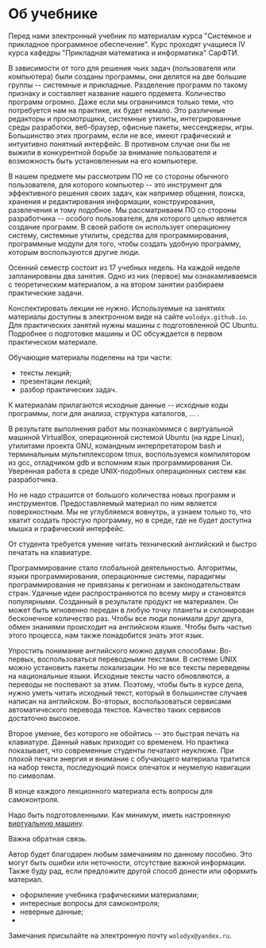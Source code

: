 # Об учебнике

<!-- Для кого создан учебник -->
Перед нами электронный учебник по материалам курса "Системное и прикладное программное обеспечение".
Курс проходят учащиеся IV курса кафедры "Прикладная математика и информатика" СарФТИ.

<!-- О предмете -->
В зависимости от того для решения чьих задач (пользователя или компьютера) были созданы программы, они делятся на две большие группы -- системные и прикладные.
Разделение программ по такому признаку и составляет название нашего прдемета.
Количество программ огромно.
Даже если мы ограничимся только теми, что потребуется нам на практике, их будет немало.
Это различные редакторы и просмотрщики, системные утилиты, интегрированные среды разработки, веб-браузер, офисные пакеты, мессенджеры, игры.
Большинство этих программ, если не все, имеют графический и интуитивно понятный интерфейс.
В противном случае они бы не выжили в конкурентной борьбе за внимание пользователя и возможность быть установленным на его компьютере.

В нашем предмете мы рассмотрим ПО не со стороны обычного пользователя, для которого компьютер -- это инструмент для эффективного решения своих задач, как например общения, поиска, хранения и редактирования информации, конструирования, развлечения и тому подобное.
Мы рассматриваем ПО со стороны разработчика -- особого пользователя, для которого целью является создание программ.
В своей работе он использует операционну систему, системные утилиты, средства для программирования, программные модули для того, чтобы создать удобную программу, которым воспользуются другие люди.

<!-- Как проходят занятия -->
Осенний семестр состоит из 17 учебных недель.
На каждой неделе запланированы два занятия.
Одно из них (первое) мы ознакамливаемся с теоретическим материалом, а на втором занятии разбираем практические задачи.

<!-- Что необходимо для занятий -->
Конспектировать лекции не нужно.
Используемые на занятиях материалы доступны в электронном виде на сайте `wolodyx.github.io`.
Для практических занятий нужны машины с подготовленной ОС Ubuntu.
Подробнее о подготовке машины и ОС обсуждается в первом практическом материале.

<!-- Состав обучающего материала -->
Обучающие материалы поделены на три части:
* тексты лекций;
* презентации лекций;
* разбор практических задач.

К материалам прилагаются исходные данные -- исходные коды программы, логи для анализа, структура каталогов, ... .

<!-- Цель обучения -->
В результате выполнения работ мы познакомимся с виртуальной машиной VirtualBox, операционной системой Ubuntu (на ядре Linux), утилитами проекта GNU, командным интерпретатором bash и терминальным мультиплексором tmux, воспользуемся компилятором из gcc, отладчиком gdb и вспомним язык программирования Си.
Уверенная работа в среде UNIX-подобных операционных систем как разработчика.

Но не надо страшится от большого количества новых программ и инструментов.
Предоставляемый материал по ним является поверхностным.
Мы не углубляемся вовнутрь, а узнаем только то, что хватит создать простую программу, но в среде, где не будет доступна мышка и графический интерфейс.

<!-- Требования к студенту -->
От студента требуется умение читать технический английский и быстро печатать на клавиатуре.

<!-- Знание технического английского языка -->
Программирование стало глобальной деятельностью.
Алгоритмы, языки программирования, операционные системы, парадигмы программирования не привязаны к регионам и законодательствам стран.
Удачные идеи распространяются по всему миру и становятся популярными.
Созданный в результате продукт не материален.
Он может быть мгновенно передан в любую точку планеты и склонирован бесконечное количество раз.
Чтобы все люди понимали друг друга, обмен знаниями происходит на английском языке.
Чтобы быть частью этого процесса, нам также понадобится знать этот язык.

<!-- Что делать, если не знаешь английского языка -->
Упростить понимание английского можно двумя способами.
Во-первых, воспользоваться переводными текстами.
В системе UNIX можно установить пакеты локализации.
Но не все тексты переведены на национальные языки.
Исходные тексты часто обновляются, а переводы не поспевают за этим.
Поэтому, чтобы быть в курсе дела, нужно уметь читать исходный текст, который в большинстве случаев написан на английском.
Во-вторых, воспользоваться сервисами автоматического перевода текстов.
Качество таких сервисов достаточно высокое.

<!-- Умение печатать на клавиатуре -->
Второе умение, без которого не обойтись -- это быстрая печать на клавиатуре.
Данный навык приходит со временем.
Но практика показывает, что современные студенты печатают неуклюже.
При плохой печати энергия и внимание с обучающего материала тратится на набор текста, последующий поиск опечаток и неумелую навигации по символам.

<!-- Проверка успеваемости студента -->

<!-- Вопросы для самоконтроля -->
В конце каждого лекционного материала есть вопросы для самоконтроля.

<!-- Проходить самостоятельно практические материалы -->
Надо быть подготовленными.
Как минимум, иметь настроенную [виртуальную машину](labour/create-virtual-machine.md).

<!-- Вопросы и обратная связь -->
Важна обратная связь.

<!-- Обратная связь и помощь -->
Автор будет благодарен любым замечаниям по данному пособию.
Это могут быть ошибки или неточности, отсутствие важной информации.
Также буду рад, если предложите другой способ донести или оформить материал.

* оформление учебника графическими материалами;
* интересные вопросы для самоконтроля;
* неверные данные;
* 

Замечания присылайте на электронную почту `wolodyx@yandex.ru`.
